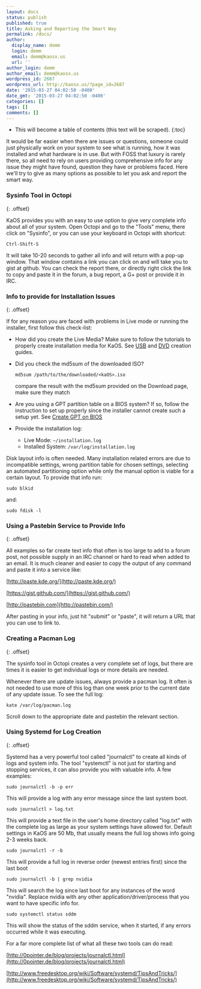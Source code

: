 ```yaml
---
layout: docs
status: publish
published: true
title: Asking and Reporting the Smart Way
permalink: /docs/
author:
  display_name: demm
  login: demm
  email: demm@kaosx.us
  url: ''
author_login: demm
author_email: demm@kaosx.us
wordpress_id: 2687
wordpress_url: http://kaosx.us/?page_id=2687
date: '2015-03-27 04:02:50 -0400'
date_gmt: '2015-03-27 04:02:50 -0400'
categories: []
tags: []
comments: []
---
```

* This will become a table of contents (this text will be scraped).
{:toc}

It would be far easier when there are issues or questions, someone could just physically work on your system to see what is running, how it was installed and what hardware is in use.
But with FOSS that luxury is rarely there, so all need to rely on users providing comprehensive info for any issue they might have found, question they have or problems faced.
Here we'll try to give as many options as possible to let you ask and report the smart way.

### Sysinfo Tool in Octopi
{: .offset}

KaOS provides you with an easy to use option to give very complete info about all of your system. Open Octopi and go to the "Tools" menu, there click on "Sysinfo", or you can use your keyboard in Octopi with shortcut:

```
Ctrl-Shift-S
```

It will take 10-20 seconds to gather all info and will return with a pop-up window. That window contains a link you can click on and will take you to gist at github. You can check the report there, or directly right click the link to copy and paste it in the forum, a bug report, a G+ post or provide it in IRC.

### Info to provide for Installation Issues
{: .offset}

If for any reason you are faced with problems in Live mode or running the installer, first follow this check-list:

* How did you create the Live Media? Make sure to follow the tutorials to properly create installation media for KaOS. See [USB](http://kaosx.us/docs/usb) and [DVD](http://kaosx.us/docs/dvd) creation guides.
* Did you check the md5sum of the downloaded ISO?

  ```
  md5sum /path/to/the/downloaded/<kaOS>.iso
  ```
  compare the result with the md5sum provided on the Download page, make sure they match
* Are you using a GPT partition table on a BIOS system? If so, follow the instruction to set up properly since the installer cannot create such a setup yet. See [Create GPT on BIOS](http://kaosx.us/docs/gpt)
* Provide the installation log: 
  * Live Mode: `~/installation.log`
  * Installed System: `/var/log/installation.log`

Disk layout info is often needed. Many installation related errors are due to incompatible settings, wrong partition table for chosen settings, selecting an automated partitioning option while only the manual option is viable for a certain layout. To provide that info run:

```
sudo blkid
```

and:

```
sudo fdisk -l
```

### Using a Pastebin Service to Provide Info
{: .offset}

All examples so far create text info that often is too large to add to a forum post, not possible supply in an IRC channel or hard to read when added to an email. It is much cleaner and easier to copy the output of any command and paste it into a service like:

[http://paste.kde.org/](http://paste.kde.org/)

[https://gist.github.com/](https://gist.github.com/)

[http://pastebin.com](http://pastebin.com/)

After pasting in your info, just hit "submit" or "paste", it will return a URL that you can use to link to.

### Creating a Pacman Log
{: .offset}

The sysinfo tool in Octopi creates a very complete set of logs, but there are times it is easier to get individual logs or more details are needed.

Whenever there are update issues, always provide a pacman log. It often is not needed to use more of this log than one week prior to the current date of any update issue. To see the full log:

```
kate /var/log/pacman.log
```

Scroll down to the appropriate date and pastebin the relevant section.

### Using Systemd for Log Creation
{: .offset}

Systemd has a very powerful tool called "journalctl" to create all kinds of logs and system info. The tool "systemctl" is not just for starting and stopping services, it can also provide you with valuable info. A few examples:

```
sudo journalctl -b -p err
```

This will provide a log with any error message since the last system boot.

```
sudo journalctl > log.txt
```

This will provide a text file in the user's home directory called "log.txt" with the complete log as large as your system settings have allowed for. Default settings in KaOS are 50 Mb, that usually means the full log shows info going 2-3 weeks back.

```
sudo journalctl -r -b
```

This will provide a full log in reverse order (newest entries first) since the last boot

```
sudo journalctl -b | grep nvidia
```

This will search the log since last boot for any instances of the word "nvidia". Replace nvidia with any other application/driver/process that you want to have specific info for.

```
sudo systemctl status sddm
```

This will show the status of the sddm service, when it started, if any errors occurred while it was executing.

For a far more complete list of what all these two tools can do read:

[http://0pointer.de/blog/projects/journalctl.html](http://0pointer.de/blog/projects/journalctl.html)

[http://www.freedesktop.org/wiki/Software/systemd/TipsAndTricks/](http://www.freedesktop.org/wiki/Software/systemd/TipsAndTricks/)
